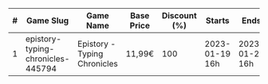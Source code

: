 |#|Game Slug|Game Name|Base Price|Discount (%)|Starts|Ends|
|---|---|---|---|---|---|---|
|1|epistory-typing-chronicles-445794|Epistory - Typing Chronicles|11,99€|100|2023-01-19 16h|2023-01-26 16h|
